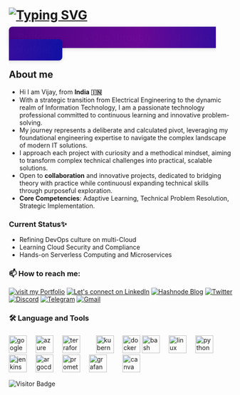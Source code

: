 <h1><a href="https://git.io/typing-svg"><img src="https://readme-typing-svg.demolab.com?font=Fira+Code&weight=800&size=32&pause=1000&color=51bacf&Left=true&vLeft=true&width=1200&height=60&lines=Greetings+%F0%9F%8C%90+Tech+Explorers!;Bridging+Innovation+Through+Cloud+%26+DevOps;Appreciate+Your+Curiosity+%26+Connection+%E2%9C%A8" alt="Typing SVG" /></a></h1>

  

<div style="display: inline; justify-content: center; align-items: center; padding: 10px 20px; background: linear-gradient(90deg,rgb(75, 4, 133),rgb(106, 7, 149),rgb(17, 17, 164)); color: white; font-family: Roboto, Roboto; font-size: 24px; font-weight: bold; border-radius: 8px; box-shadow: 0 2px 8px rgba(0, 0, 0, 0.15);">
  <span style="animation: fadeIn 5s infinite, slideIn 3s infinite;">
    Bridging <span style="color: #BA55D3;">Dev</span> & <span style="color: #FFD700;">Ops</span> through <span style="color: #FF8C00;">Cloud-Native</span> solutions
  </span>
</div>

<style>
  @keyframes fadeIn {
    0%, 100% { opacity: 0; }
    50% { opacity: 1; }
  }

  @keyframes slideIn {
    0% { transform: translateX(-40%); }
    50% { transform: translateX(0); }
    100% { transform: translateX(40%); }
  }
</style>



## About me

- Hi I am Vijay, from **India 🇮🇳** 
- With a strategic transition from Electrical Engineering to the dynamic realm of Information Technology, I am a passionate technology professional committed to continuous learning and innovative problem-solving. 
- My journey represents a deliberate and calculated pivot, leveraging my foundational engineering expertise to navigate the complex landscape of modern IT solutions.
- I approach each project with curiosity and a methodical mindset, aiming to transform complex technical challenges into practical, scalable solutions.
- Open to **collaboration** and innovative projects, dedicated to bridging theory with practice while continuousl expanding technical skills through purposeful exploration.
- **Core Competencies**: Adaptive Learning, Technical Problem Resolution, Strategic Implementation.

### Current Status✨
+ Refining DevOps culture on multi-Cloud
+ Learning Cloud Security and Compliance
+ Hands-on Serverless Computing and Microservices

### 📫 How to reach me:
[![visit my Portfolio](https://img.shields.io/badge/visit_my_Portfolio-%23000000.svg?style=for-the-badge&logo=firefox&logoColor=#FF7139)](https://vijaysingh.cloud)   [![Let's connect on LinkedIn](https://img.shields.io/badge/Let's_connect_🤝-%230077B5.svg?style=for-the-badge&logo=linkedin&logoColor=white)](https://www.linkedin.com/in/vsingh55/) [![Hashnode Blog](https://img.shields.io/badge/-Visit_my_Blogs-034efc?style=for-the-badge&logo=hashnode&logoColor=white)](https://blogs.vijaysingh.cloud/) [![Twitter](https://img.shields.io/badge/-@Follow_me-1DA1F2?style=for-the-badge&logo=twitter&logoColor=white)](https://x.com/vsingh_55) 
[![Discord](https://img.shields.io/badge/-Discord%20Chat-5865F2?style=for-the-badge&logo=discord&logoColor=white)](https://discord.com/channels/1204683007789891634/1204683008422969397)
[![Telegram](https://img.shields.io/badge/-Join%20Chat-2CA5E0?style=for-the-badge&logo=telegram&logoColor=white)](https://t.me/+l0yIB7oFeKdmZjk9)
[![Gmail](https://img.shields.io/badge/-shoot_me_mail-a284e8?style=for-the-badge&logo=gmail&logoColor=white)](mailto:vscit23@gmail.com)



  
<!-- ## Languages, Technologies and Tools ⚡ 

![Bash](https://img.shields.io/badge/-Bash-black?style=flat-square&logo=Bash)
![JSON](https://img.shields.io/badge/-JSON-black?style=flat-square&logo=JSON)
![Python](https://img.shields.io/badge/-Python-black?style=flat-square&logo=Python)

![Azure](https://img.shields.io/badge/-Azure-blue?style=round-square&logo=Microsoft-Azure)
![GCP](https://img.shields.io/badge/-GCP-black?style=round-square&logo=Google-Cloud)
![AWS](https://img.shields.io/badge/-AWS-black?style=round-square&logo=Amazon-AWS)
![Linux](https://img.shields.io/badge/-Linux-black?style=round-square&logo=Linux)
![Git](https://img.shields.io/badge/-Git-black?style=round-square&logo=Git)
![Docker](https://img.shields.io/badge/-Docker-black?style=round-square&logo=Docker)
![Kubernetes](https://img.shields.io/badge/-Kubernetes-black?style=round-square&logo=Kubernetes)
![Ansible](https://img.shields.io/badge/-Ansible-black?style=round-square&logo=Ansible)
![Terraform](https://img.shields.io/badge/-Terraform-black?style=round-square&logo=Terraform) -->

###

<h3 align="left">🛠 Language and Tools</h3>

###

<div align="left">
  <!-- <img src="put the  logo link of aws" height="40" alt="amazonwebservices logo"  />
  <img width="12" /> -->
  <img src="https://cdn.jsdelivr.net/gh/devicons/devicon/icons/googlecloud/googlecloud-original.svg" height="40" alt="googlecloud logo"  />
  <img width="12" />
  <img src="https://cdn.jsdelivr.net/gh/devicons/devicon/icons/azure/azure-original.svg" height="40" alt="azure logo"  />
  <img width="12" />
  <!-- <img src="https://cdn.jsdelivr.net/gh/devicons/devicon/icons/circleci/circleci-plain.svg" height="40" alt="circleci logo"  /> -->
  <!-- <img width="12" /> -->
  <img src="https://cdn.jsdelivr.net/gh/devicons/devicon/icons/terraform/terraform-original.svg" height="40" alt="terraform logo"  />
  <img width="12" />
  <img width="12" />
  <img src="https://cdn.jsdelivr.net/gh/devicons/devicon/icons/kubernetes/kubernetes-plain.svg" height="40" alt="kubernetes logo"  />
  <img width="12" />
  <img src="https://cdn.jsdelivr.net/gh/devicons/devicon/icons/docker/docker-plain-wordmark.svg" height="40" alt="docker logo"  />
  <img src="https://cdn.jsdelivr.net/gh/devicons/devicon/icons/bash/bash-original.svg" height="40" alt="bash logo"  />
  <img width="12" />
  <img src="https://cdn.jsdelivr.net/gh/devicons/devicon/icons/linux/linux-original.svg" height="40" alt="linux logo"  />
  <img width="12" />
  <img src="https://cdn.jsdelivr.net/gh/devicons/devicon/icons/python/python-original.svg" height="40" alt="python logo"  />
  <img width="12" />
  <!-- <img src="https://cdn.jsdelivr.net/gh/devicons/devicon/icons/nginx/nginx-original.svg" height="40" alt="nginx logo"  />
  <img width="12" /> -->
  <img src="https://cdn.jsdelivr.net/gh/devicons/devicon/icons/jenkins/jenkins-line.svg" height="40" alt="jenkins logo"  />
  <img width="12" />
  <img src="https://cdn.jsdelivr.net/gh/devicons/devicon/icons/argocd/argocd-original.svg" height="40" alt="argocd logo"  />
  <img width="12" />
  <img src="https://cdn.jsdelivr.net/gh/devicons/devicon/icons/prometheus/prometheus-original.svg" height="40" alt="prometheus logo"  />
  <img width="12" />
  <img src="https://cdn.jsdelivr.net/gh/devicons/devicon/icons/grafana/grafana-original.svg" height="40" alt="grafana logo"  />
  <img width="12" />
  <!-- <img src="https://cdn.jsdelivr.net/gh/devicons/devicon/icons/ansible/ansible-original.svg" height="40" alt="ansible logo"  />
  <img width="12" />
  <img src="https://cdn.jsdelivr.net/gh/devicons/devicon/icons/bitbucket/bitbucket-original.svg" height="40" alt="bitbucket logo"  /> -->
  <img width="12" />
  <img src="https://cdn.jsdelivr.net/gh/devicons/devicon/icons/canva/canva-original.svg" height="40" alt="canva logo"  />
  <img width="12" />
</div>

![Visitor Badge](https://visitor-badge.laobi.icu/badge?page_id=vsingh55.vsingh55)

